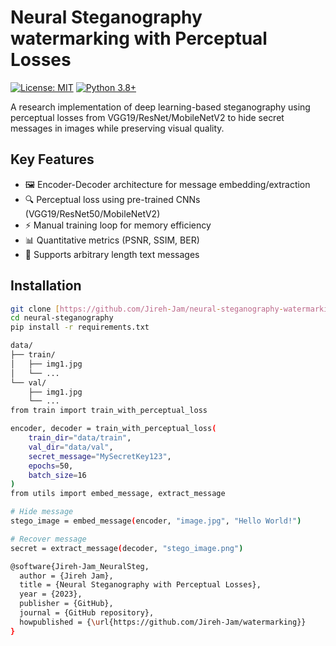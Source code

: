 # Neural Steganography watermarking with Perceptual Losses

[![License: MIT](https://img.shields.io/badge/License-MIT-yellow.svg)](https://opensource.org/licenses/MIT)
[![Python 3.8+](https://img.shields.io/badge/Python-3.8%2B-blue.svg)](https://www.python.org/downloads/)

A research implementation of deep learning-based steganography using perceptual losses from VGG19/ResNet/MobileNetV2 to hide secret messages in images while preserving visual quality.

## Key Features
- 🖼️ Encoder-Decoder architecture for message embedding/extraction
- 🔍 Perceptual loss using pre-trained CNNs (VGG19/ResNet50/MobileNetV2)
- ⚡ Manual training loop for memory efficiency
- 📊 Quantitative metrics (PSNR, SSIM, BER)
- 🔐 Supports arbitrary length text messages

## Installation
```bash
git clone [https://github.com/Jireh-Jam/neural-steganography-watermarking.git]
cd neural-steganography
pip install -r requirements.txt

data/
├── train/
│   ├── img1.jpg
│   └── ...
└── val/
    ├── img1.jpg
    └── ...
from train import train_with_perceptual_loss

encoder, decoder = train_with_perceptual_loss(
    train_dir="data/train",
    val_dir="data/val",
    secret_message="MySecretKey123",
    epochs=50,
    batch_size=16
)
from utils import embed_message, extract_message

# Hide message
stego_image = embed_message(encoder, "image.jpg", "Hello World!")

# Recover message
secret = extract_message(decoder, "stego_image.png")

@software{Jireh-Jam_NeuralSteg,
  author = {Jireh Jam},
  title = {Neural Steganography with Perceptual Losses},
  year = {2023},
  publisher = {GitHub},
  journal = {GitHub repository},
  howpublished = {\url{https://github.com/Jireh-Jam/watermarking}}
}
